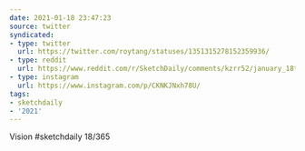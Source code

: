 ```yaml
---
date: 2021-01-18 23:47:23
source: twitter
syndicated:
- type: twitter
  url: https://twitter.com/roytang/statuses/1351315278152359936/
- type: reddit
  url: https://www.reddit.com/r/SketchDaily/comments/kzrr52/january_18th_technology/gjrvcu3/
- type: instagram
  url: https://www.instagram.com/p/CKNKJNxh78U/
tags:
- sketchdaily
- '2021'
---
```


Vision #sketchdaily 18/365
